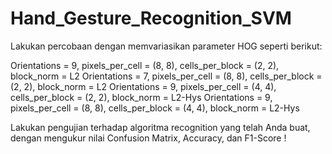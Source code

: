 # Hand_Gesture_Recognition_SVM

Lakukan percobaan dengan memvariasikan parameter HOG seperti berikut:

Orientations = 9, pixels_per_cell = (8, 8), cells_per_block = (2, 2), block_norm = L2
Orientations = 7, pixels_per_cell = (8, 8), cells_per_block = (2, 2), block_norm = L2
Orientations = 9, pixels_per_cell = (4, 4), cells_per_block = (2, 2), block_norm = L2-Hys
Orientations = 9, pixels_per_cell = (8, 8), cells_per_block = (4, 4), block_norm = L2-Hys

Lakukan pengujian terhadap algoritma recognition yang telah Anda buat, dengan mengukur nilai Confusion Matrix, Accuracy, dan F1-Score !

